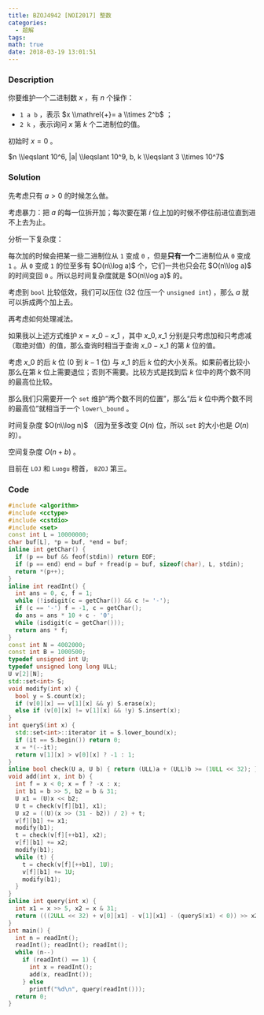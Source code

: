 ```yaml
---
title: BZOJ4942 [NOI2017] 整数
categories:
  - 题解
tags:
math: true
date: 2018-03-19 13:01:51
---
```


### Description

你要维护一个二进制数 $x$ ，有 $n$ 个操作：

* `1 a b` ，表示 $x \\mathrel{+}= a \\times 2^b$ ；
* `2 k` ，表示询问 $x$ 第 $k$ 个二进制位的值。

初始时 $x = 0$ 。

$n \\leqslant 10^6, |a| \\leqslant 10^9, b, k \\leqslant 3 \\times 10^7$

<!--more-->

### Solution

先考虑只有 $a > 0$ 的时候怎么做。

考虑暴力：把 $a$ 的每一位拆开加；每次要在第 $i$ 位上加的时候不停往前进位直到进不上去为止。

分析一下复杂度：

每次加的时候会把某一些二进制位从 `1` 变成 `0` ，但是**只有一个**二进制位从 `0` 变成 `1` 。从 `0` 变成 `1` 的位至多有 $O(n\\log a)$ 个，它们一共也只会花 $O(n\\log a)$ 的时间变回 `0` 。所以总时间复杂度就是 $O(n\\log a)$ 的。

考虑到 `bool` 比较低效，我们可以压位 ($32$ 位压一个 `unsigned int`) ，那么 $a$ 就可以拆成两个加上去。

再考虑如何处理减法。

如果我以上述方式维护 $x = x\_0 - x\_1$ ，其中 $x\_0, x\_1$ 分别是只考虑加和只考虑减（取绝对值）的值，那么查询时相当于查询 $x\_0 - x\_1$ 的第 $k$ 位的值。

考虑 $x\_0$ 的后 $k$ 位 ($0$ 到 $k-1$ 位) 与 $x\_1$ 的后 $k$ 位的大小关系。如果前者比较小那么在第 $k$ 位上需要退位；否则不需要。比较方式是找到后 $k$ 位中的两个数不同的最高位比较。

那么我们只需要开一个 `set` 维护“两个数不同的位置”，那么“后 $k$ 位中两个数不同的最高位”就相当于一个 `lower\_bound` 。

时间复杂度 $O(n\\log n)$ （因为至多改变 $O(n)$ 位，所以 `set` 的大小也是 $O(n)$ 的）。

空间复杂度 $O(n + b)$ 。

目前在 `LOJ` 和 `Luogu` 榜首， `BZOJ` 第三。

### Code

```cpp
#include <algorithm>
#include <cctype>
#include <cstdio>
#include <set>
const int L = 10000000;
char buf[L], *p = buf, *end = buf;
inline int getChar() {
  if (p == buf && feof(stdin)) return EOF;
  if (p == end) end = buf + fread(p = buf, sizeof(char), L, stdin);
  return *(p++);
}
inline int readInt() {
  int ans = 0, c, f = 1;
  while (!isdigit(c = getChar()) && c != '-');
  if (c == '-') f = -1, c = getChar();
  do ans = ans * 10 + c - '0';
  while (isdigit(c = getChar()));
  return ans * f;
}
const int N = 4002000;
const int B = 1000500;
typedef unsigned int U;
typedef unsigned long long ULL;
U v[2][N];
std::set<int> S;
void modify(int x) {
  bool y = S.count(x);
  if (v[0][x] == v[1][x] && y) S.erase(x);
  else if (v[0][x] != v[1][x] && !y) S.insert(x);
}
int queryS(int x) {
  std::set<int>::iterator it = S.lower_bound(x);
  if (it == S.begin()) return 0;
  x = *(--it);
  return v[1][x] > v[0][x] ? -1 : 1;
}
inline bool check(U a, U b) { return (ULL)a + (ULL)b >= (1ULL << 32); }
void add(int x, int b) {
  int f = x < 0; x = f ? -x : x;
  int b1 = b >> 5, b2 = b & 31;
  U x1 = (U)x << b2;
  U t = check(v[f][b1], x1);
  U x2 = ((U)(x >> (31 - b2)) / 2) + t;
  v[f][b1] += x1;
  modify(b1);
  t = check(v[f][++b1], x2);
  v[f][b1] += x2;
  modify(b1);
  while (t) {
    t = check(v[f][++b1], 1U);
    v[f][b1] += 1U;
    modify(b1);
  }
}
inline int query(int x) {
  int x1 = x >> 5, x2 = x & 31;
  return (((2ULL << 32) + v[0][x1] - v[1][x1] - (queryS(x1) < 0)) >> x2) & 1;
}
int main() {
  int n = readInt();
  readInt(); readInt(); readInt();
  while (n--)
    if (readInt() == 1) {
      int x = readInt();
      add(x, readInt());
    } else
      printf("%d\n", query(readInt()));
  return 0;
}
```
